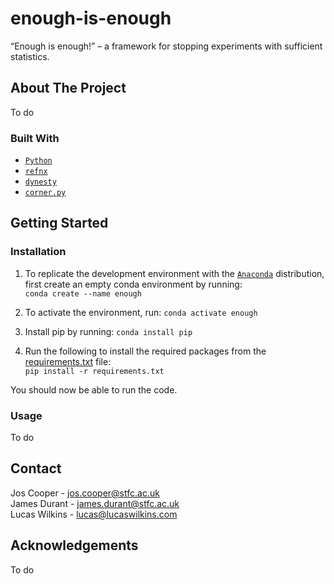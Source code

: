 # enough-is-enough
“Enough is enough!” – a framework for stopping experiments with sufficient statistics.

## About The Project
To do

### Built With
* [`Python`](https://www.python.org/)
* [`refnx`](https://refnx.readthedocs.io/en/latest/)
* [`dynesty`](https://dynesty.readthedocs.io/en/latest/)
* [`corner.py`](https://corner.readthedocs.io/en/latest/)

## Getting Started
### Installation
1. To replicate the development environment with the [`Anaconda`](https://www.anaconda.com/products/individual) distribution, first create an empty conda environment by running: <br /> ```conda create --name enough```

2. To activate the environment, run: ```conda activate enough```

3. Install pip by running: ```conda install pip```

4. Run the following to install the required packages from the [requirements.txt](/requirements.txt) file: <br />
   ```pip install -r requirements.txt```

You should now be able to run the code.

### Usage
To do

## Contact
Jos Cooper     - jos.cooper@stfc.ac.uk\
James Durant   - james.durant@stfc.ac.uk\
Lucas Wilkins  - lucas@lucaswilkins.com

## Acknowledgements
To do
